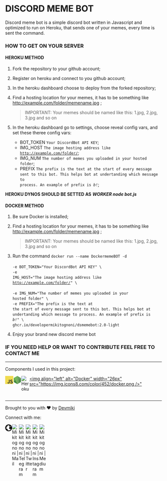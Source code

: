 # DISCORD MEME BOT

Discord meme bot is a simple discord bot written in Javascript and optimized to run on Heroku, that sends one of your memes, every time is sent the command.

### HOW TO GET ON YOUR SERVER

#### HEROKU METHOD

1. Fork the repository to your github account;

2. Register on heroku and connect to you github account;

3. In the heroku dashboard choose to deploy from the forked repository;

4. Find a hosting location for your memes, it has to be something like http://example.com/folder/memename.jpg ;

    > IMPORTANT: Your memes should be named like this: 1.jpg, 2.jpg, 3.jpg and so on

5. In the heroku dashboard go to settings, choose reveal config vars, and set these theree config vars: 
    - BOT_TOKEN <code>Your DiscordBot API KEY</code>;
    - IMG_HOST <code>The image hosting address like http://example.com/folder/</code>;
    - IMG_NUM <code>The number of memes you uploaded in your hosted folder</code>;
    - PREFIX <code>The prefix is the text at the start of every message sent to this bot. This helps bot at undertanding which message to process. An example of prefix is *b!*</code>;

**HEROKU DYNOS SHOULD BE SETTED AS** ***WORKER node bot.js***

#### DOCKER METHOD

1. Be sure Docker is installed;

2. Find a hosting location for your memes, it has to be something like http://example.com/folder/memename.jpg ;

    > IMPORTANT: Your memes should be named like this: 1.jpg, 2.jpg, 3.jpg and so on

2. Run the command <code>docker run --name DockermemeBOT -d \
-e BOT_TOKEN="Your DiscordBot API KEY" \ </code> <br> <code>-e IMG_HOST="The image hosting address like http://example.com/folder/" \ </code> <br> <code>-e IMG_NUM="The number of memes you uploaded in your hosted folder" \ </code> <br> <code>-e PREFIX="The prefix is the text at the start of every message sent to this bot. This helps bot at undertanding which message to process. An example of prefix is *b!*" \ </code> <br> <code>ghcr.io/developermikitognoni/dsmemebot:2.0-light</code>

3. Enjoy your brand new discord meme bot

### IF YOU NEED HELP OR WANT TO CONTRIBUTE FEEL FREE TO CONTACT ME

---
Components I used in this project:

[<img align="left" alt="JavaScript" width="26px" src="https://raw.githubusercontent.com/github/explore/80688e429a7d4ef2fca1e82350fe8e3517d3494d/topics/javascript/javascript.png" />][jsgit]
[<img align="left" alt="Node.js" width="26px" src="https://raw.githubusercontent.com/github/explore/80688e429a7d4ef2fca1e82350fe8e3517d3494d/topics/nodejs/nodejs.png" />][nodesite]
[<img align="left" alt="Heroku" width="26px" src="https://img.icons8.com/color/452/heroku.png" />][heroku]
[<img align="left" alt="Docker" width="26px" src="https://img.icons8.com/color/452/docker.png />"][docker]

<br>

---

Brought to you with ❤️ by [Devmiki][github]

Connect with me:

[<img align="left" alt="devmiki.tk" width="22px" src="https://raw.githubusercontent.com/iconic/open-iconic/master/svg/globe.svg" />][website]
[<img align="left" alt="Mikitognoni | Mail" width="22px" src="https://cdn.jsdelivr.net/npm/simple-icons@3.11.0/icons/mail-dot-ru.svg" />][mail]
[<img align="left" alt="Mikitognoni | Telegram" width="22px" src="https://cdn.jsdelivr.net/npm/simple-icons@v3/icons/telegram.svg" />][telegram]
[<img align="left" alt="Mikitognoni | Twitter" width="22px" src="https://cdn.jsdelivr.net/npm/simple-icons@v3/icons/twitter.svg" />][twitter]
[<img align="left" alt="Mikitognoni | Instagram" width="22px" src="https://cdn.jsdelivr.net/npm/simple-icons@v3/icons/instagram.svg" />][instagram]
[<img align="left" alt="Mikitognoni | Medium" width="22px" src="https://cdn.jsdelivr.net/npm/simple-icons@3.11.0/icons/medium.svg" />][medium]



[github]: https://github.com/DeveloperMikitognoni
[website]: https://devmiki.tk
[twitter]: https://twitter.com/Mikitognoni
[instagram]: https://instagram.com/Mikitognoni
[telegram]: https://t.me/Mikitognoni
[mail]: mailto://miki@devmiki.tk
[medium]: https://medium.com/@devmiki
[nodesite]: https://nodejs.org/
[jsgit]: https://github.com/topics/javascript
[heroku]: https://heroku.com
[docker]: https://docker.com